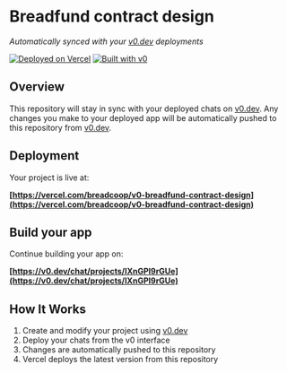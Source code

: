 # Breadfund contract design

*Automatically synced with your [v0.dev](https://v0.dev) deployments*

[![Deployed on Vercel](https://img.shields.io/badge/Deployed%20on-Vercel-black?style=for-the-badge&logo=vercel)](https://vercel.com/breadcoop/v0-breadfund-contract-design)
[![Built with v0](https://img.shields.io/badge/Built%20with-v0.dev-black?style=for-the-badge)](https://v0.dev/chat/projects/IXnGPl9rGUe)

## Overview

This repository will stay in sync with your deployed chats on [v0.dev](https://v0.dev).
Any changes you make to your deployed app will be automatically pushed to this repository from [v0.dev](https://v0.dev).

## Deployment

Your project is live at:

**[https://vercel.com/breadcoop/v0-breadfund-contract-design](https://vercel.com/breadcoop/v0-breadfund-contract-design)**

## Build your app

Continue building your app on:

**[https://v0.dev/chat/projects/IXnGPl9rGUe](https://v0.dev/chat/projects/IXnGPl9rGUe)**

## How It Works

1. Create and modify your project using [v0.dev](https://v0.dev)
2. Deploy your chats from the v0 interface
3. Changes are automatically pushed to this repository
4. Vercel deploys the latest version from this repository
